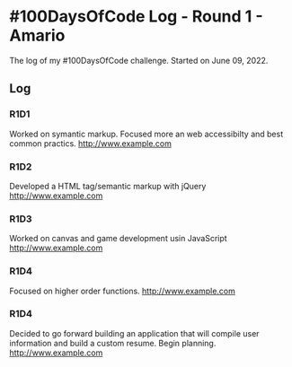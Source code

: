 # #100DaysOfCode Log - Round 1 - Amario

The log of my #100DaysOfCode challenge. Started on June 09, 2022.

## Log

### R1D1 
Worked on symantic markup. Focused more an web accessibilty and best common practics. http://www.example.com

### R1D2
Developed a HTML tag/semantic markup with jQuery http://www.example.com

### R1D3
Worked on canvas and game development usin JavaScript http://www.example.com

### R1D4
Focused on higher order functions. http://www.example.com

### R1D4
Decided to go forward building an application that will compile user information and build a custom resume. Begin planning. http://www.example.com
